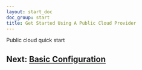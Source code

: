 ```yaml
---
layout: start_doc
doc_group: start
title: Get Started Using A Public Cloud Provider
---
```


Public cloud quick start


## Next: [Basic Configuration](/docs/get-started/basic-configuration)
